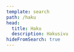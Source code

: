```yaml
---
template: search
path: /haku
head: 
  title: Haku
  description: Hakusivu
hideFromSearch: true
---
```









